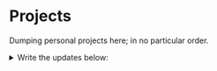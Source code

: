 # Projects

Dumping personal projects here; in no particular order.

<details>
  <summary>Write the updates below:</summary>
    <p>
      '''markdown
      -[ ] 20221019: Take out all forlders except Project & Quiz
      -[ ] 20221021...test
      '''
    <p>
 
</details>
